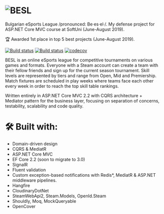 # ![BESL](https://res.cloudinary.com/vasil-kotsev/image/upload/v1565288701/BESL/besl-logo.png)

Bulgarian eSports League /pronounced: Be·es·el·/. My defense project for ASP.NET Core MVC course at SoftUni (June-August 2019). 

🏆 Awarded 1st place in top 5 best projects (June-August 2019).

[![Build status](https://ci.appveyor.com/api/projects/status/a8x6minra5yhem07?svg=true)](https://ci.appveyor.com/project/SonnyRR/besl)
[![Build status](https://dev.azure.com/VasilKotsev/BESL/_apis/build/status/BESL-Azure%20Web%20App%20for%20ASP.NET-CI)](https://dev.azure.com/VasilKotsev/BESL/_build/latest?definitionId=2)
[![codecov](https://codecov.io/gh/SonnyRR/BESL/branch/master/graph/badge.svg)](https://codecov.io/gh/SonnyRR/BESL)

BESL is an online eSports league for competitive tournaments on various games and formats. Everyone with a Steam account can create a team with their fellow friends and sign up for the current season tournament. Skill levels are represented by tiers and range from Open, Mid and Premiership. Match fixtures are scheduled in play weeks where teams face each other every week in order to reach the top skill table rankings.

Written entirely in ASP.NET Core MVC 2.2 with CQRS architecture + Mediator pattern for the business layer, focusing on separation of concerns, testability, scalability and code quality.

# 🛠 Built with:
* Domain-driven design
* CQRS & MediatR
* ASP.NET Core MVC
* EF Core 2.2 (soon to migrate to 3.0)
* SignalR
* Fluent validation
* Custom exception-based notifications with Redis*, MediatR & ASP.NET middleware pipelines.
* Hangfire
* CloudinaryDotNet
* SteamWebApi2, Steam.Models, OpenId.Steam
* Shouldly, Moq, MockQueryable
* OpenCover

